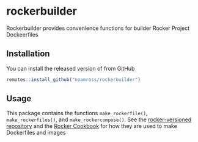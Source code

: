 
# rockerbuilder

<!-- badges: start -->
<!-- badges: end -->

Rockerbuilder provides convenience functions for builder Rocker Project 
Dockeerfiles 

## Installation

You can install the released version of from GitHub

``` r
remotes::install_github("noamross/rockerbuilder")
```

## Usage

This package contains the functions `make_rockerfile()`, `make_rockerfiles()`,
and `make_rockercompose()`.  See the 
[rocker-versioned repository](https://github.com/noamross/rocker-versioned2) and
the [Rocker Cookbook](https://github.com/noamross/rocker-cookbook)
for how they are used to make Dockerfiles and images
